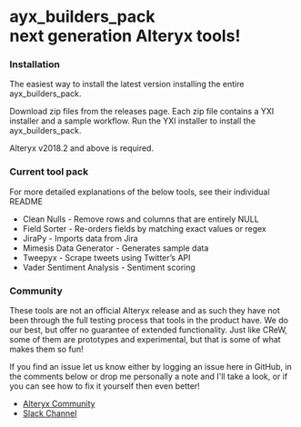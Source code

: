 # ayx_builders_pack</br>next generation Alteryx tools!
### Installation

The easiest way to install the latest version installing the entire ayx_builders_pack.

Download zip files from the releases page. Each zip file contains a YXI installer and a sample workflow. Run the YXI installer to install the ayx_builders_pack.
 
Alteryx v2018.2 and above is required.

### Current tool pack
For more detailed explanations of the below tools, see their individual README
* Clean Nulls - Remove rows and columns that are entirely NULL
* Field Sorter - Re-orders fields by matching exact values or regex
* JiraPy - Imports data from Jira
* Mimesis Data Generator - Generates sample data
* Tweepyx - Scrape tweets using Twitter’s API
* Vader Sentiment Analysis - Sentiment scoring

### Community

These tools are not an official Alteryx release and as such they have not been through the full testing process that tools in the product have. We do our best, but offer no guarantee of extended functionality. Just like CReW, some of them are prototypes and experimental, but that is some of what makes them so fun!  

If you find an issue let us know either by logging an issue here in GitHub, in the comments below or drop me personally a note and I'll take a look, or if you can see how to fix it yourself then even better!
 
* [Alteryx Community](https://community.alteryx.com/)
* [Slack Channel](http://ayxbuilders.slack.com/)
 
 
 
